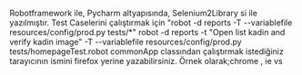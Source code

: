 Robotframework ile, Pycharm altyapısında,  Selenium2Library si ile yazılmıştır.
Test Caselerini çalıştırmak için "robot -d reports -T --variablefile resources/config/prod.py  tests/*" 
robot -d reports -t "Open list kadin and verify kadin image"  -T --variablefile resources/config/prod.py  tests/homepageTest.robot
commonApp classından çalıştırmak istediğiniz tarayıcının ismini firefox yerine yazabilirsiniz. Örnek olarak;chrome , ie vs
